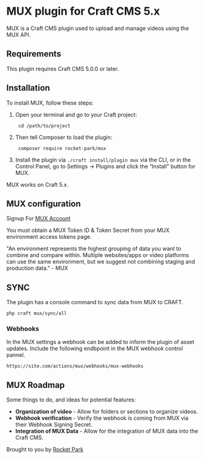 # MUX plugin for Craft CMS 5.x

MUX is a Craft CMS plugin used to upload and manage videos using the MUX API.

## Requirements

This plugin requires Craft CMS 5.0.0 or later.

## Installation

To install MUX, follow these steps:

1. Open your terminal and go to your Craft project:

        cd /path/to/project

2. Then tell Composer to load the plugin:

        composer require rocket-park/mux

3. Install the plugin via `./craft install/plugin mux` via the CLI, or in the Control Panel, go to Settings → Plugins and click the “Install” button for MUX.

MUX works on Craft 5.x.

## MUX configuration

Signup For [MUX Account](https://mux.com/)

You must obtain a MUX Token ID & Token Secret from your MUX environment access tokens page.
 
"An environment represents the highest grouping of data you want to combine and compare within. Multiple websites/apps or video platforms can use the same environment, but we suggest not combining staging and production data." - MUX

## SYNC
The plugin has a console command to sync data from MUX to CRAFT.

`php craft mux/sync/all`

### Webhooks
In the MUX settings a webhook can be added to inform the plugin of asset updates. 
Include the following endbpoint in the MUX webhook control pannel.

`https://site.com/actions/mux/webhooks/mux-webhooks`

## MUX Roadmap

Some things to do, and ideas for potential features:

* **Organization of video** - Allow for folders or sections to organize videos.
* **Webhook verification** - Verify the webhook is coming from MUX via their Webhook Signing Secret.
* **Integration of MUX Data** - Allow for the integration of MUX data into the Craft CMS.

Brought to you by [Rocket Park](https://rocketpark.com/)